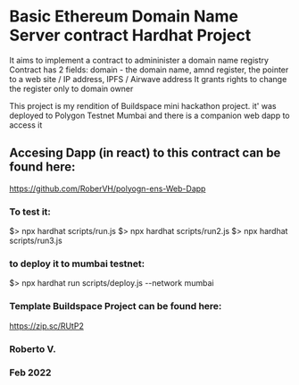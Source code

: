 # Basic Ethereum Domain Name Server contract Hardhat Project

It aims to implement a contract to admininister a domain name registry
Contract has 2 fields: domain - the domain name,  amnd register, the pointer to a web site / IP address, IPFS / Airwave address
It grants rights to change the register only to domain owner

 This project is my rendition of Buildspace mini hackathon project.  it' was deployed to Polygon Testnet Mumbai and there is a companion web dapp to access it

## Accesing Dapp (in react) to this contract can be found here: 

https://github.com/RoberVH/polyogn-ens-Web-Dapp

### To test it:

$> npx hardhat scripts/run.js
$> npx hardhat scripts/run2.js
$> npx hardhat scripts/run3.js

### to deploy it to mumbai testnet:

$> npx hardhat run scripts/deploy.js --network mumbai

### Template Buildspace Project can be found here:
https://zip.sc/RUtP2


### Roberto V.
### Feb 2022
